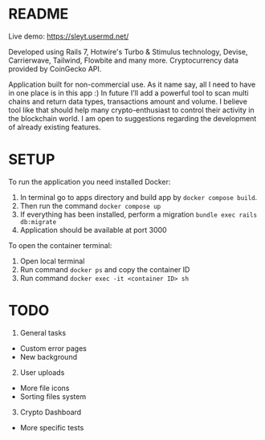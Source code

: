 # README

Live demo: https://sleyt.usermd.net/

Developed using Rails 7, Hotwire's Turbo & Stimulus technology, Devise, Carrierwave,
Tailwind, Flowbite and many more. Cryptocurrency data provided by CoinGecko API.

Application built for non-commercial use. As it name say, all I need to have in one place is
in this app :) In future I'll add a powerful tool to scan multi chains and return data types,
transactions amount and volume. I believe tool like that should help many crypto-enthusiast to control
their activity in the blockchain world. I am open to suggestions regarding the development 
of already existing features.

# SETUP

To run the application you need installed Docker:

1. In terminal go to apps directory and build app by `docker compose build`.
2. Then run the command `docker compose up`
3. If everything has been installed, perform a migration `bundle exec rails db:migrate`
4. Application should be available at port 3000

To open the container terminal:
1. Open local terminal
2. Run command `docker ps` and copy the container ID
3. Run command `docker exec -it <container ID> sh`

# TODO

1. General tasks
- Custom error pages
- New background

2. User uploads
- More file icons
- Sorting files system

3. Crypto Dashboard
- More specific tests
